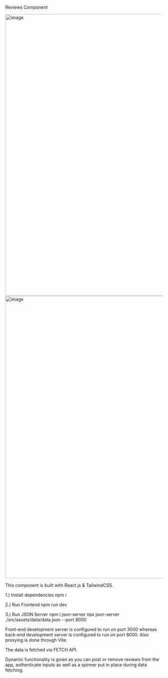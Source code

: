 Reviews Component

<img width="1891" height="900" alt="image" src="https://github.com/user-attachments/assets/b14aadde-586c-48ef-939a-aec257d2426c" />
<img width="1897" height="902" alt="image" src="https://github.com/user-attachments/assets/53ad107d-0cd1-4261-8838-0a0bf63e36ff" />

This component is built with React.js & TailwindCSS. 

1.) Install dependencies
npm i

2.) Run Frontend
npm run dev

3.) Run JSON Server
npm i json-server
npx json-server ./src/assets/data/data.json --port 8000

Front-end development server is configured to run on port 3000 whereas back-end development server is configured to run on port 8000. Also proxying is done through Vite.

The data is fetched via FETCH API.

Dynamic functionality is given as you can post or remove reviews from the app, authenticate inputs as well as a spinner put in place during data fetching.



